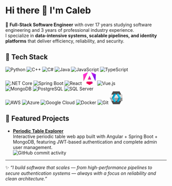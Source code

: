 # Hi there 👋 I'm Caleb

🚀 **Full-Stack Software Engineer** with over 17 years studying software engineering and 3 years of professional industry experience.  
I specialize in **data-intensive systems, scalable pipelines, and identity platforms** that deliver efficiency, reliability, and security.

## 🔧 Tech Stack

  <section>
      <!-- Languages -->
      <img src="https://cdn.jsdelivr.net/gh/devicons/devicon/icons/python/python-original.svg" alt="Python" width="40" height="40"/>
      <img src="https://raw.githubusercontent.com/devicons/devicon/refs/tags/v2.17.0/icons/cplusplus/cplusplus-original.svg" alt="C++" width="40" height="40"/>
      <img src="https://cdn.jsdelivr.net/gh/devicons/devicon/icons/csharp/csharp-original.svg" alt="C#" width="40" height="40"/>
      <img src="https://cdn.jsdelivr.net/gh/devicons/devicon/icons/java/java-original.svg" alt="Java" width="40" height="40"/>
      <img src="https://cdn.jsdelivr.net/gh/devicons/devicon/icons/javascript/javascript-original.svg" alt="JavaScript" width="40" height="40"/>
      <img src="https://cdn.jsdelivr.net/gh/devicons/devicon/icons/typescript/typescript-original.svg" alt="TypeScript" width="40" height="40"/>
  </section>

  <section>
      <!-- Frameworks -->
      <img src="https://cdn.jsdelivr.net/gh/devicons/devicon/icons/dotnetcore/dotnetcore-original.svg" alt=".NET Core" width="40" height="40"/>
      <img src="https://cdn.jsdelivr.net/gh/devicons/devicon/icons/spring/spring-original.svg" alt="Spring Boot" width="40" height="40"/>
      <img src="https://cdn.jsdelivr.net/gh/devicons/devicon/icons/react/react-original.svg" alt="React" width="40" height="40"/>
      <img src="assets/angular.svg" alt="Angular" width="40" height="40"/>
      <img src="https://cdn.jsdelivr.net/gh/devicons/devicon/icons/vuejs/vuejs-original.svg" alt="Vue.js" width="40" height="40"/>
  </section>

  <section>
      <!-- Databases -->
      <img src="https://cdn.jsdelivr.net/gh/devicons/devicon/icons/mongodb/mongodb-original.svg" alt="MongoDB" width="40" height="40"/>
      <img src="https://cdn.jsdelivr.net/gh/devicons/devicon/icons/postgresql/postgresql-original.svg" alt="PostgreSQL" width="40" height="40"/>
      <img src="https://cdn.jsdelivr.net/gh/devicons/devicon/icons/microsoftsqlserver/microsoftsqlserver-plain.svg" alt="SQL Server" width="40" height="40"/>
  </section>

  <section>
      <!-- Cloud / Infra -->
      <img src="https://raw.githubusercontent.com/devicons/devicon/refs/tags/v2.17.0/icons/amazonwebservices/amazonwebservices-original-wordmark.svg" alt="AWS" width="40" height="40"/>
        <img src="https://raw.githubusercontent.com/devicons/devicon/refs/tags/v2.17.0/icons/azure/azure-original.svg" alt="Azure" width="40" height="40"/>
      <img src="https://raw.githubusercontent.com/devicons/devicon/refs/tags/v2.17.0/icons/googlecloud/googlecloud-original.svg" alt="Google Cloud" width="40" height="40"/>
        <img src="https://cdn.jsdelivr.net/gh/devicons/devicon/icons/docker/docker-original.svg" alt="Docker" width="40" height="40"/>
      <img src="https://cdn.jsdelivr.net/gh/devicons/devicon/icons/git/git-original.svg" alt="Git" width="40" height="40"/>
      <img src="assets/keycloak.svg" alt="Git" width="40" height="40"/>
  </section>

## 📌 Featured Projects

- **[Periodic Table Explorer](https://github.com/calebd-anderson/open-chemistry-lab-backend)**  
  Interactive periodic table web app built with Angular + Spring Boot + MongoDB, featuring JWT-based authentication and complete admin user management.  
  ![GitHub commit activity](https://img.shields.io/github/commit-activity/t/calebd-anderson/open-chemistry-lab-backend)

---

✨ _“I build software that scales — from high-performance pipelines to secure authentication systems — always with a focus on reliability and clean architecture.”_
